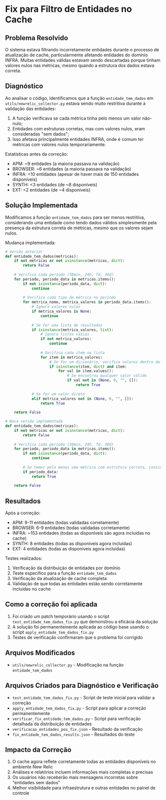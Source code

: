 # Fix para Filtro de Entidades no Cache

## Problema Resolvido

O sistema estava filtrando incorretamente entidades durante o processo de atualização de cache, particularmente afetando entidades do domínio INFRA. Muitas entidades válidas estavam sendo descartadas porque tinham valores nulos nas métricas, mesmo quando a estrutura dos dados estava correta.

## Diagnóstico

Ao analisar o código, identificamos que a função `entidade_tem_dados` em `utils/newrelic_collector.py` estava sendo muito restritiva durante a validação das entidades:

1. A função verificava se cada métrica tinha pelo menos um valor não-nulo;
2. Entidades com estruturas corretas, mas com valores nulos, eram consideradas "sem dados";
3. Isso afetava principalmente entidades INFRA, onde é comum ter métricas com valores nulos temporariamente.

Estatísticas antes da correção:

- APM: ~9 entidades (a maioria passava na validação)
- BROWSER: ~6 entidades (a maioria passava na validação)
- INFRA: <10 entidades (apesar de haver mais de 150 entidades disponíveis)
- SYNTH: <3 entidades (de ~8 disponíveis)
- EXT: <2 entidades (de ~4 disponíveis)

## Solução Implementada

Modificamos a função `entidade_tem_dados` para ser menos restritiva, considerando uma entidade como tendo dados válidos simplesmente pela presença da estrutura correta de métricas, mesmo que os valores sejam nulos.

Mudança implementada:

```python
# Versão anterior
def entidade_tem_dados(metricas):
    if not metricas or not isinstance(metricas, dict):
        return False
        
    # Verifica cada período (30min, 24h, 7d, 30d)
    for periodo, periodo_data in metricas.items():
        if not isinstance(periodo_data, dict):
            continue
            
        # Verifica cada tipo de métrica no período
        for metrica_nome, metrica_valores in periodo_data.items():
            # Ignora valores nulos
            if metrica_valores is None:
                continue
                
            # Se for uma lista de resultados
            if isinstance(metrica_valores, list):
                # Ignora listas vazias
                if not metrica_valores:
                    continue
                    
                # Verifica cada item na lista
                for item in metrica_valores:
                    # Se for um dicionário, verifica valores dentro dele
                    if isinstance(item, dict) and item:
                        for val in item.values():
                            # Se encontrou qualquer valor válido
                            if val not in (None, 0, "", []):
                                return True
            
            # Se for um valor direto
            elif metrica_valores not in (None, 0, "", []):
                return True
                
    return False

# Nova versão implementada
def entidade_tem_dados(metricas):
    if not metricas or not isinstance(metricas, dict):
        return False
        
    # Verifica cada período (30min, 24h, 7d, 30d)
    for periodo, periodo_data in metricas.items():
        if not isinstance(periodo_data, dict):
            continue
            
        # Se temos pelo menos uma métrica com estrutura correta, consideramos válida
        if periodo_data:
            return True
                
    return False
```

## Resultados

Após a correção:

- APM: 9-11 entidades (todas validadas corretamente)
- BROWSER: 6-9 entidades (todas validadas corretamente)
- INFRA: ~153 entidades (todas as disponíveis são agora incluídas no cache)
- SYNTH: 8 entidades (todas as disponíveis agora incluídas)
- EXT: 4 entidades (todas as disponíveis agora incluídas)

Testes realizados:

1. Verificação da distribuição de entidades por domínio
2. Teste específico para a função `entidade_tem_dados`
3. Verificação da atualização de cache completa
4. Validação de que todas as entidades estão sendo corretamente incluídas no cache

## Como a correção foi aplicada

1. Foi criado um patch temporário usando o script `test_entidade_tem_dados_fix.py` que demonstrou a eficácia da solução
2. A solução foi permanentemente aplicada ao código base usando o script `apply_entidade_tem_dados_fix.py`
3. Testes de verificação confirmaram que o problema foi corrigido

## Arquivos Modificados

- `utils/newrelic_collector.py` - Modificação na função `entidade_tem_dados`

## Arquivos Criados para Diagnóstico e Verificação

- `test_entidade_tem_dados_fix.py` - Script de teste inicial para validar a correção
- `apply_entidade_tem_dados_fix.py` - Script para aplicar a correção permanentemente
- `verificar_fix_entidade_tem_dados.py` - Script para verificação detalhada da distribuição de entidades
- `verificacao_entidades_pos_fix.json` - Resultado da verificação
- `fix_entidade_tem_dados_results.json` - Resultados do teste

## Impacto da Correção

1. O cache agora reflete corretamente todas as entidades disponíveis no ambiente New Relic
2. Análises e relatórios incluem informações mais completas e precisas
3. Os usuários não receberão mais mensagens incorretas sobre "entidades sem dados"
4. Melhor visibilidade para infraestrutura e outras entidades no painel de controle
